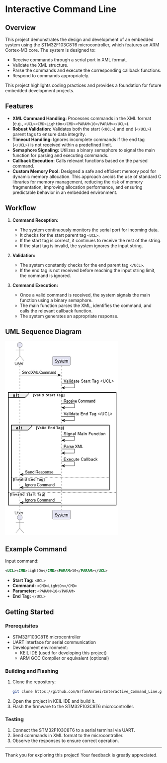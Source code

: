 # Interactive Command Line

## Overview
This project demonstrates the design and development of an embedded system using the STM32F103C8T6 microcontroller, which features an ARM Cortex-M3 core. The system is designed to:
- Receive commands through a serial port in XML format.
- Validate the XML structure.
- Parse the commands and execute the corresponding callback functions.
- Respond to commands appropriately.

This project highlights coding practices and provides a foundation for future embedded development projects.

## Features
- **XML Command Handling:** Processes commands in the XML format (e.g., `<UCL><CMD>LightOn</CMD><PARAM>10</PARAM></UCL>`).
- **Robust Validation:** Validates both the start (`<UCL>`) and end (`</UCL>`) parent tags to ensure data integrity.
- **Timeout Handling:** Ignores incomplete commands if the end tag (`</UCL>`) is not received within a predefined limit.
- **Semaphore Signaling:** Utilizes a binary semaphore to signal the main function for parsing and executing commands.
- **Callback Execution:** Calls relevant functions based on the parsed command.
- **Custom Memory Pool:** Designed a safe and efficient memory pool for dynamic memory allocation. This approach avoids the use of standard C libraries for memory management, reducing the risk of memory fragmentation, improving allocation performance, and ensuring predictable behavior in an embedded environment.

## Workflow
1. **Command Reception:**
   - The system continuously monitors the serial port for incoming data.
   - It checks for the start parent tag `<UCL>`.
   - If the start tag is correct, it continues to receive the rest of the string.
   - If the start tag is invalid, the system ignores the input string.

2. **Validation:**
   - The system constantly checks for the end parent tag `</UCL>`.
   - If the end tag is not received before reaching the input string limit, the command is ignored.

3. **Command Execution:**
   - Once a valid command is received, the system signals the main function using a binary semaphore.
   - The main function parses the XML, identifies the command, and calls the relevant callback function.
   - The system generates an appropriate response.

## UML Sequence Diagram
![UML Sequence Diagram](UML/interactive_cmd_line.png)

## Example Command
Input command:
```xml
<UCL><CMD>LightOn</CMD><PARAM>10</PARAM></UCL>
```
- **Start Tag:** `<UCL>`
- **Command:** `<CMD>LightOn</CMD>`
- **Parameter:** `<PARAM>10</PARAM>`
- **End Tag:** `</UCL>`

## Getting Started
### Prerequisites
- STM32F103C8T6 microcontroller
- UART interface for serial communication
- Development environment:
  - KEIL IDE (used for developing this project)
  - ARM GCC Compiler or equivalent (optional)

### Building and Flashing
1. Clone the repository:
   ```bash
   git clone https://github.com/ErfanAmraei/Interactive_Command_Line.git
   ```
2. Open the project in KEIL IDE and build it.
3. Flash the firmware to the STM32F103C8T6 microcontroller.

### Testing
1. Connect the STM32F103C8T6 to a serial terminal via UART.
2. Send commands in XML format to the microcontroller.
3. Observe the responses to ensure correct operation.

---
Thank you for exploring this project! Your feedback is greatly appreciated.


